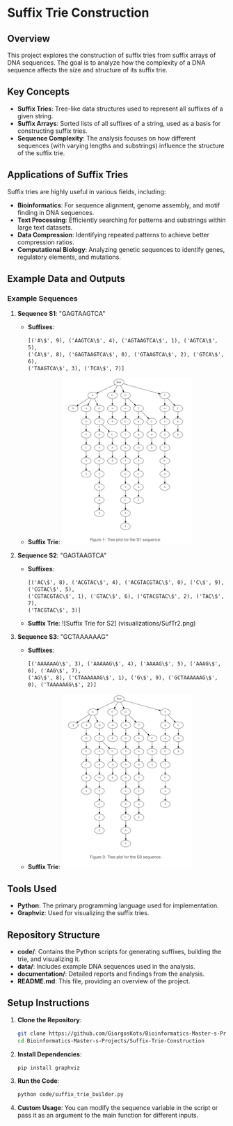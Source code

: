 # Suffix Trie Construction

## Overview

This project explores the construction of suffix tries from suffix arrays of DNA sequences. The goal is to analyze how the complexity of a DNA sequence affects the size and structure of its suffix trie.

## Key Concepts

- **Suffix Tries**: Tree-like data structures used to represent all suffixes of a given string.
- **Suffix Arrays**: Sorted lists of all suffixes of a string, used as a basis for constructing suffix tries.
- **Sequence Complexity**: The analysis focuses on how different sequences (with varying lengths and substrings) influence the structure of the suffix trie.

## Applications of Suffix Tries

Suffix tries are highly useful in various fields, including:

- **Bioinformatics**: For sequence alignment, genome assembly, and motif finding in DNA sequences.
- **Text Processing**: Efficiently searching for patterns and substrings within large text datasets.
- **Data Compression**: Identifying repeated patterns to achieve better compression ratios.
- **Computational Biology**: Analyzing genetic sequences to identify genes, regulatory elements, and mutations.

## Example Data and Outputs

### Example Sequences

1. **Sequence S1**: "GAGTAAGTCA"
   - **Suffixes**:
     ```
     [('A\$', 9), ('AAGTCA\$', 4), ('AGTAAGTCA\$', 1), ('AGTCA\$', 5),
     ('CA\$', 8), ('GAGTAAGTCA\$', 0), ('GTAAGTCA\$', 2), ('GTCA\$', 6),
     ('TAAGTCA\$', 3), ('TCA\$', 7)]
     ```
   - **Suffix Trie**:
     ![Suffix Trie for S1](visualizations/SufTr1.png)

2. **Sequence S2**: "GAGTAAGTCA"
   - **Suffixes**:
     ```
     [('AC\$', 8), ('ACGTAC\$', 4), ('ACGTACGTAC\$', 0), ('C\$', 9), ('CGTAC\$', 5),
     ('CGTACGTAC\$', 1), ('GTAC\$', 6), ('GTACGTAC\$', 2), ('TAC\$', 7),
     ('TACGTAC\$', 3)]
     ```
   - **Suffix Trie**:
     ![Suffix Trie for S2]
     (visualizations/SufTr2.png)

3. **Sequence S3**: "GCTAAAAAAG"
   - **Suffixes**:
     ```
     [('AAAAAAG\$', 3), ('AAAAAG\$', 4), ('AAAAG\$', 5), ('AAAG\$', 6), ('AAG\$', 7),
     ('AG\$', 8), ('CTAAAAAAG\$', 1), ('G\$', 9), ('GCTAAAAAAG\$', 0), ('TAAAAAAG\$', 2)]
     ```
   - **Suffix Trie**:
     ![Suffix Trie for S3](visualizations/SufTr3.png)
     
## Tools Used

- **Python**: The primary programming language used for implementation.
- **Graphviz**: Used for visualizing the suffix tries.

## Repository Structure

- **code/**: Contains the Python scripts for generating suffixes, building the trie, and visualizing it.
- **data/**: Includes example DNA sequences used in the analysis.
- **documentation/**: Detailed reports and findings from the analysis.
- **README.md**: This file, providing an overview of the project.

## Setup Instructions

1. **Clone the Repository**:
   ```bash
   git clone https://github.com/GiorgosKots/Bioinformatics-Master-s-Projects.git
   cd Bioinformatics-Master-s-Projects/Suffix-Trie-Construction

2. **Install Dependencies**:
   ```bash
   pip install graphviz

3. **Run the Code**:
   ```bash
   python code/suffix_trie_builder.py

4. **Custom Usage**:
   You can modify the sequence variable in the script or pass it as an argument to the main function for different inputs.
